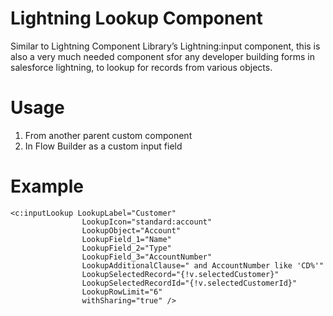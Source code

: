# Lightning Lookup Component
Similar to Lightning Component Library’s Lightning:input component, this is also a very much needed component sfor any developer building forms in salesforce lightning, to lookup for records from various objects.

# Usage
1. From another parent custom component
2. In Flow Builder as a custom input field

# Example
    <c:inputLookup LookupLabel="Customer"
                    LookupIcon="standard:account" 
                    LookupObject="Account"
                    LookupField_1="Name"
                    LookupField_2="Type" 
                    LookupField_3="AccountNumber"
                    LookupAdditionalClause=" and AccountNumber like 'CD%'"
                    LookupSelectedRecord="{!v.selectedCustomer}"
                    LookupSelectedRecordId="{!v.selectedCustomerId}"
                    LookupRowLimit="6"
                    withSharing="true" />
